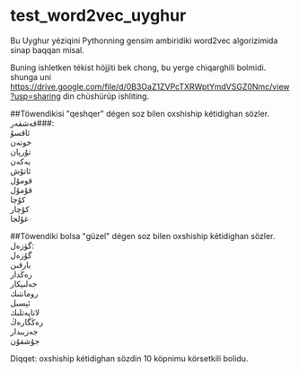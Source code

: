 # test_word2vec_uyghur
Bu Uyghur yéziqini Pythonning gensim ambiridiki word2vec algorizimida sinap baqqan misal.

Buning ishletken tékist höjjiti bek chong, bu yerge chiqarghili bolmidi.
shunga uni
https://drive.google.com/file/d/0B3OaZ1ZVPcTXRWptYmdVSGZ0Nmc/view?usp=sharing
din chüshürüp ishliting.

##Töwendikisi "qeshqer" dégen soz bilen oxshiship kétidighan sözler.</br>
قەشقەر###:</br>
	ئاقسۇ</br>
	خوتەن</br>
	تۇرپان</br>
	يەكەن</br>
	ئاتۇش</br>
	قومۇل</br>
	قۇمۇل</br>
	كۇچا</br>
	كۇچار</br>
	غۇلجا</br>

##Töwendiki bolsa "güzel" dégen soz bilen oxshiship kétidighan sözler.</br>
گۈزەل:</br>
	گۇزەل</br>
	يارقىن</br>
	رەڭدار</br>
	جەلىپكار</br>
	رومانتىك</br>
	ئېسىل</br>
	لاتاپەتلىك</br>
	رەڭگارەڭ</br>
	جەزبىدار</br>
	جۇشقۇن</br>

Diqqet:
oxshiship kétidighan sözdin 10 köpnimu körsetkili bolidu.
